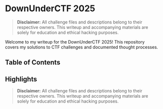 # DownUnderCTF 2025

> **Disclaimer:** All challenge files and descriptions belong to their respective owners. This writeup and accompanying materials are solely for education and ethical hacking purposes. 

Welcome to my writeup for the DownUnderCTF 2025! This repository covers my solutions to CTF challenges and documented thought processes.

## Table of Contents


## Highlights


> **Disclaimer:** All challenge files and descriptions belong to their respective owners. This writeup and accompanying materials are solely for education and ethical hacking purposes. 